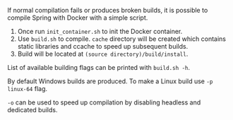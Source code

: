 If normal compilation fails or produces broken builds, it is possible to compile Spring with Docker with a simple script.

1. Once run `init_container.sh` to init the Docker container.
2. Use `build.sh` to compile. `cache` directory will be created which contains static libraries and ccache to speed up subsequent builds.
3. Build will be located at `(source directory)/build/install`.

List of available building flags can be printed with `build.sh -h`.

By default Windows builds are produced. To make a Linux build use `-p linux-64` flag.

`-o` can be used to speed up compilation by disabling headless and dedicated builds.
